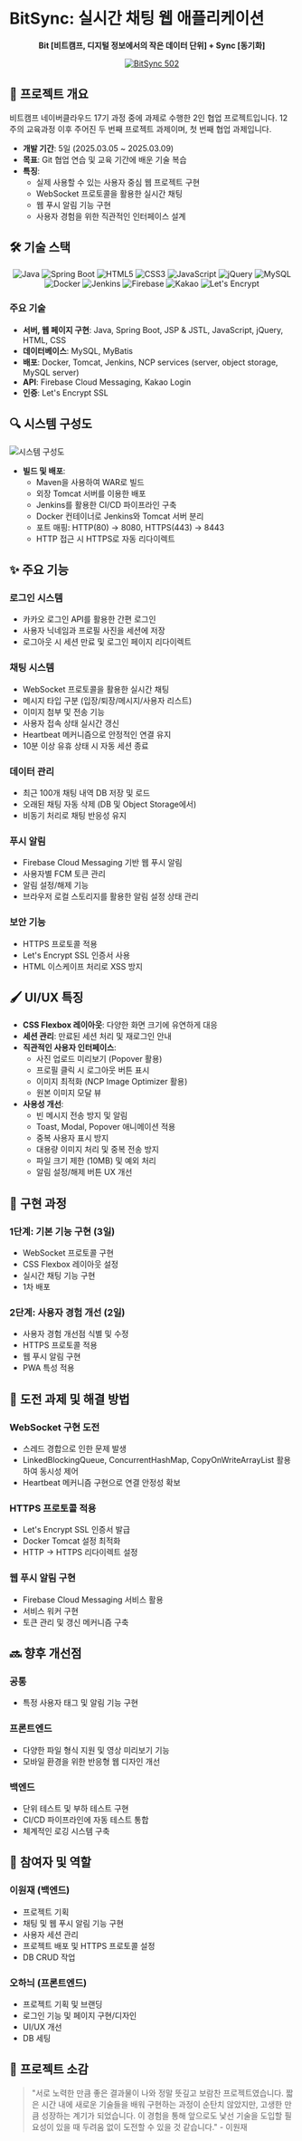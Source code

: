 # BitSync: 실시간 채팅 웹 애플리케이션

<div align="center">
    
**Bit [비트캠프, 디지털 정보에서의 작은 데이터 단위] + Sync [동기화]**

[![BitSync 502](https://img.shields.io/badge/BitSync-502-blue?style=for-the-badge)](https://502chat.kro.kr/)

</div>

## 📝 프로젝트 개요

비트캠프 네이버클라우드 17기 과정 중에 과제로 수행한 2인 협업 프로젝트입니다. 12주의 교육과정 이후 주어진 두 번째 프로젝트 과제이며, 첫 번째 협업 과제입니다.

- **개발 기간**: 5일 (2025.03.05 ~ 2025.03.09)
- **목표**: Git 협업 연습 및 교육 기간에 배운 기술 복습
- **특징**: 
  - 실제 사용할 수 있는 사용자 중심 웹 프로젝트 구현
  - WebSocket 프로토콜을 활용한 실시간 채팅 
  - 웹 푸시 알림 기능 구현
  - 사용자 경험을 위한 직관적인 인터페이스 설계

## 🛠️ 기술 스택

<div align="center">
    
![Java](https://img.shields.io/badge/Java-ED8B00?style=for-the-badge&logo=openjdk&logoColor=white)
![Spring Boot](https://img.shields.io/badge/Spring_Boot-6DB33F?style=for-the-badge&logo=spring-boot&logoColor=white)
![HTML5](https://img.shields.io/badge/HTML5-E34F26?style=for-the-badge&logo=html5&logoColor=white)
![CSS3](https://img.shields.io/badge/CSS3-1572B6?style=for-the-badge&logo=css3&logoColor=white)
![JavaScript](https://img.shields.io/badge/JavaScript-F7DF1E?style=for-the-badge&logo=javascript&logoColor=black)
![jQuery](https://img.shields.io/badge/jQuery-0769AD?style=for-the-badge&logo=jquery&logoColor=white)
![MySQL](https://img.shields.io/badge/MySQL-4479A1?style=for-the-badge&logo=mysql&logoColor=white)
![Docker](https://img.shields.io/badge/Docker-2496ED?style=for-the-badge&logo=docker&logoColor=white)
![Jenkins](https://img.shields.io/badge/Jenkins-D24939?style=for-the-badge&logo=jenkins&logoColor=white)
![Firebase](https://img.shields.io/badge/Firebase-FFCA28?style=for-the-badge&logo=firebase&logoColor=black)
![Kakao](https://img.shields.io/badge/Kakao-FFCD00?style=for-the-badge&logo=kakao&logoColor=black)
![Let's Encrypt](https://img.shields.io/badge/Let's_Encrypt-003A70?style=for-the-badge&logo=letsencrypt&logoColor=white)

</div>

### 주요 기술
- **서버, 웹 페이지 구현**: Java, Spring Boot, JSP & JSTL, JavaScript, jQuery, HTML, CSS
- **데이터베이스**: MySQL, MyBatis
- **배포**: Docker, Tomcat, Jenkins, NCP services (server, object storage, MySQL server)
- **API**: Firebase Cloud Messaging, Kakao Login
- **인증**: Let's Encrypt SSL

## 🔍 시스템 구성도

![시스템 구성도](시스템_구성도_이미지_URL)

- **빌드 및 배포**:
  - Maven을 사용하여 WAR로 빌드
  - 외장 Tomcat 서버를 이용한 배포
  - Jenkins를 활용한 CI/CD 파이프라인 구축
  - Docker 컨테이너로 Jenkins와 Tomcat 서버 분리
  - 포트 매핑: HTTP(80) → 8080, HTTPS(443) → 8443
  - HTTP 접근 시 HTTPS로 자동 리다이렉트

## ✨ 주요 기능

### 로그인 시스템
- 카카오 로그인 API를 활용한 간편 로그인
- 사용자 닉네임과 프로필 사진을 세션에 저장
- 로그아웃 시 세션 만료 및 로그인 페이지 리다이렉트

### 채팅 시스템
- WebSocket 프로토콜을 활용한 실시간 채팅
- 메시지 타입 구분 (입장/퇴장/메시지/사용자 리스트)
- 이미지 첨부 및 전송 기능
- 사용자 접속 상태 실시간 갱신
- Heartbeat 메커니즘으로 안정적인 연결 유지
- 10분 이상 유휴 상태 시 자동 세션 종료

### 데이터 관리
- 최근 100개 채팅 내역 DB 저장 및 로드
- 오래된 채팅 자동 삭제 (DB 및 Object Storage에서)
- 비동기 처리로 채팅 반응성 유지

### 푸시 알림
- Firebase Cloud Messaging 기반 웹 푸시 알림
- 사용자별 FCM 토큰 관리
- 알림 설정/해제 기능
- 브라우저 로컬 스토리지를 활용한 알림 설정 상태 관리

### 보안 기능
- HTTPS 프로토콜 적용
- Let's Encrypt SSL 인증서 사용
- HTML 이스케이프 처리로 XSS 방지

## 🖌️ UI/UX 특징

- **CSS Flexbox 레이아웃**: 다양한 화면 크기에 유연하게 대응
- **세션 관리**: 만료된 세션 처리 및 재로그인 안내
- **직관적인 사용자 인터페이스**:
  - 사진 업로드 미리보기 (Popover 활용)
  - 프로필 클릭 시 로그아웃 버튼 표시
  - 이미지 최적화 (NCP Image Optimizer 활용)
  - 원본 이미지 모달 뷰
- **사용성 개선**:
  - 빈 메시지 전송 방지 및 알림
  - Toast, Modal, Popover 애니메이션 적용
  - 중복 사용자 표시 방지
  - 대용량 이미지 처리 및 중복 전송 방지
  - 파일 크기 제한 (10MB) 및 예외 처리
  - 알림 설정/해제 버튼 UX 개선

## 🚀 구현 과정

### 1단계: 기본 기능 구현 (3일)
- WebSocket 프로토콜 구현
- CSS Flexbox 레이아웃 설정
- 실시간 채팅 기능 구현
- 1차 배포

### 2단계: 사용자 경험 개선 (2일)
- 사용자 경험 개선점 식별 및 수정
- HTTPS 프로토콜 적용
- 웹 푸시 알림 구현
- PWA 특성 적용

## 🔧 도전 과제 및 해결 방법

### WebSocket 구현 도전
- 스레드 경합으로 인한 문제 발생
- LinkedBlockingQueue, ConcurrentHashMap, CopyOnWriteArrayList 활용하여 동시성 제어
- Heartbeat 메커니즘 구현으로 연결 안정성 확보

### HTTPS 프로토콜 적용
- Let's Encrypt SSL 인증서 발급
- Docker Tomcat 설정 최적화
- HTTP → HTTPS 리다이렉트 설정

### 웹 푸시 알림 구현
- Firebase Cloud Messaging 서비스 활용
- 서비스 워커 구현
- 토큰 관리 및 갱신 메커니즘 구축

## 🔜 향후 개선점

### 공통
- 특정 사용자 태그 및 알림 기능 구현

### 프론트엔드
- 다양한 파일 형식 지원 및 영상 미리보기 기능
- 모바일 환경을 위한 반응형 웹 디자인 개선

### 백엔드
- 단위 테스트 및 부하 테스트 구현
- CI/CD 파이프라인에 자동 테스트 통합
- 체계적인 로깅 시스템 구축

## 👥 참여자 및 역할

### 이원재 (백엔드)
- 프로젝트 기획
- 채팅 및 웹 푸시 알림 기능 구현
- 사용자 세션 관리
- 프로젝트 배포 및 HTTPS 프로토콜 설정
- DB CRUD 작업

### 오하늬 (프론트엔드)
- 프로젝트 기획 및 브랜딩
- 로그인 기능 및 페이지 구현/디자인
- UI/UX 개선
- DB 세팅

## 💭 프로젝트 소감

> "서로 노력한 만큼 좋은 결과물이 나와 정말 뜻깊고 보람찬 프로젝트였습니다. 짧은 시간 내에 새로운 기술들을 배워 구현하는 과정이 순탄치 않았지만, 고생한 만큼 성장하는 계기가 되었습니다. 이 경험을 통해 앞으로도 낯선 기술을 도입할 필요성이 있을 때 두려움 없이 도전할 수 있을 것 같습니다." - 이원재
